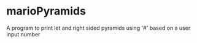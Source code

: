 # marioPyramids
A program to print let and right sided pyramids using '#' based on a user input number
